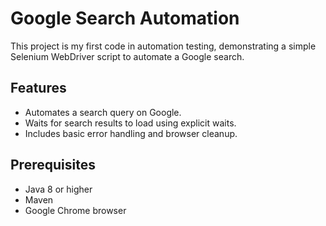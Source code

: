 # Google Search Automation

This project is my first code in automation testing, demonstrating a simple Selenium WebDriver script to automate a Google search.

## Features
- Automates a search query on Google.
- Waits for search results to load using explicit waits.
- Includes basic error handling and browser cleanup.

## Prerequisites
- Java 8 or higher
- Maven
- Google Chrome browser
